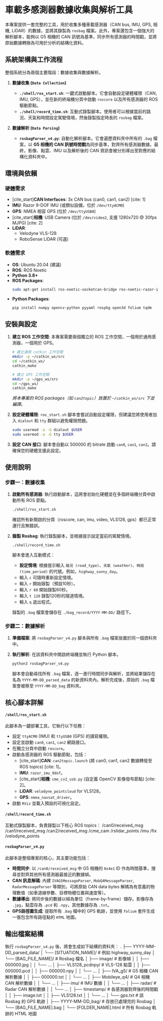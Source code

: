# 車載多感測器數據收集與解析工具

本專案提供一套完整的工具，用於收集多種車載感測器（CAN bus, IMU, GPS, 相機, LiDAR）的數據，並將其錄製為 `rosbag` 檔案。此外，專案還包含一個強大的解析腳本，能夠以 G5 相機的 CAN 訊號為基準，同步所有感測器的時間戳，並將原始數據轉換為可用於分析的結構化資料。

## 系統架構與工作流程

整個系統分為兩個主要階段：數據收集與數據解析。

1.  **數據收集 (`Data Collection`)**
    * **`./shell/ros_start.sh`**: 一鍵式啟動腳本。它會自動設定硬體權限（CAN, IMU, GPS），並在新的終端機分頁中啟動 `roscore` 以及所有感測器的 ROS 驅動節點。
    * **`./shell/record_time.sh`**: 互動式錄製腳本。使用者可以根據當前的路況、天氣和時間設定駕駛情境，然後錄製指定時長的 `rosbag` 檔案。

2.  **數據解析 (`Data Parsing`)**
    * **`rosbagParser_v4.py`**: 自動化解析腳本。它會遍歷資料夾中所有的 `.bag` 檔案，以 **G5 相機的 CAN 訊號時間戳**為同步基準，對齊所有感測器數據。最終，影像、點雲、IMU 以及解析後的 CAN 資訊會被分別導出至對應的結構化資料夾中。

## 環境與依賴

### 硬體需求
* [cite_start]**CAN Interfaces**: 3x CAN bus (can0, can1, can2) [cite: 1]
* **IMU**: Razor 9-DOF IMU (或類似設備，位於 `/dev/ttyACM0`)
* **GPS**: NMEA 相容 GPS (位於 `/dev/ttyUSB0`)
* [cite_start]**相機**: USB Camera (位於 `/dev/video2`, 支援 1280x720 @ 30fps MJPG) [cite: 2]
* **LiDAR**:
    * Velodyne VLS-128
    * RoboSense LiDAR (可選)

### 軟體需求
* **OS**: Ubuntu 20.04 (建議)
* **ROS**: ROS Noetic
* **Python 3.8+**
* **ROS Packages**:
    ```bash
    sudo apt-get install ros-noetic-socketcan-bridge ros-noetic-razor-imu-9dof ros-noetic-nmea-navsat-driver ros-noetic-velodyne
    ```
* **Python Packages**:
    ```bash
    pip install numpy opencv-python pyyaml rospkg open3d folium tqdm
    ```

## 安裝與設定

1.  **建立 ROS 工作空間**:
    本專案需要兩個獨立的 ROS 工作空間，一個用於通用感測器，一個用於 GPS。

    ```bash
    # 建立通用 catkin 工作空間
    mkdir -p ~/catkin_ws/src
    cd ~/catkin_ws/
    catkin_make
    
    # 建立 GPS 工作空間
    mkdir -p ~/gps_ws/src
    cd ~/gps_ws/
    catkin_make
    ```
    *將本專案的 ROS packages（如 `can2topic`）放置於 `~/catkin_ws/src` 下並編譯。*

2.  **設定硬體權限**:
    `ros_start.sh` 腳本會嘗試自動設定權限，但建議您將使用者加入 `dialout` 和 `tty` 群組以避免權限問題。
    ```bash
    sudo usermod -a -G dialout $USER
    sudo usermod -a -G tty $USER
    ```

3.  **設定 CAN 接口**:
    腳本會自動以 500000 的 bitrate 啟動 `can0`, `can1`, `can2`。請確保您的硬體支援此設定。

## 使用說明

### 步驟一：數據收集

1.  **啟動所有感測器**:
    執行啟動腳本，這將會初始化硬體並在多個終端機分頁中啟動所有 ROS 節點。
    ```bash
    ./shell/ros_start.sh
    ```
    確認所有新開啟的分頁（roscore, can, imu, video, VLS128, gps）都已正常運行且無錯誤。

2.  **錄製 Rosbag**:
    執行錄製腳本，並根據提示設定當前的駕駛情境。
    ```bash
    ./shell/record_time.sh
    ```
    腳本會進入互動模式：
    * **設定情境**: 根據提示輸入 `路況 (road_type)`、`天氣 (weather)`、`時段 (time_period)` 的代號。例如，`highway_sunny_day`。
    * 輸入 `c` 可隨時重新設定情境。
    * 輸入 `r` 開始錄製（預設10秒）。
    * 輸入 `r 60` 開始錄製60秒。
    * 輸入 `t 120` 錄製120秒的隧道情境。
    * 輸入 `q` 退出程式。

    錄製的 `.bag` 檔案會儲存在 `./bag_record/YYYY-MM-DD/` 路徑下。

### 步驟二：數據解析

1.  **準備檔案**:
    將 `rosbagParser_v4.py` 腳本與所有 `.bag` 檔案放置於同一個資料夾中。

2.  **執行解析**:
    在該資料夾中開啟終端機並執行 Python 腳本。
    ```bash
    python3 rosbagParser_v4.py
    ```
    腳本會自動尋找所有 `.bag` 檔案，逐一進行時間同步與解析，並將結果儲存在名為 `YYYY-MM-DD_parsed_data` 的新資料夾內。解析完成後，原始的 `.bag` 檔案會被移至 `YYYY-MM-DD_bag` 資料夾。

## 核心腳本詳解

#### `/shell/ros_start.sh`
此腳本為一鍵部署工具，它執行以下任務：
* 設定 `ttyACM0` (IMU) 和 `ttyUSB0` (GPS) 的讀寫權限。
* 設定並啟動 `can0`, `can1`, `can2` 網路接口。
* 在獨立分頁中啟動 `roscore`。
* 啟動各感測器的 ROS 驅動節點，包括：
    * [cite_start]**CAN**: `can2topic.launch` (將 can0, can1, can2 數據轉發至 ROS topics) [cite: 1]。
    * **IMU**: `razor_imu_9dof`。
    * [cite_start]**相機**: `cme_cv2_usb.py` (自定義 OpenCV 影像發布節點) [cite: 2]。
    * **LiDAR**: `velodyne_pointcloud` for VLS128。
    * **GPS**: `nmea_navsat_driver`。
* 啟動 `RViz` 並載入預設的可視化設定。

#### `/shell/record_time.sh`
互動式錄製腳本，負責錄製以下核心 ROS topics：
/can0/received_msg
/can1/received_msg
/can2/received_msg
/cme_cam
/rslidar_points
/imu
/fix
/velodyne_points

#### `rosbagParser_v4.py`
此腳本是整個專案的核心，其主要功能包括：
* **時間同步**: 以 `/can0/received_msg` 中 G5 相機的 `0x4e1` ID 作為時間基準，搜尋並對齊其他所有感測器最接近的數據幀。
* **CAN 訊息解碼**: 內建 `IVAG5MessageParser`, `MobQ4MessageParser`, `RadarMessageParser` 等類別，可將原始 CAN data bytes 解碼為有意義的物理數值（如車道線參數、目標物體位置與速度等）。
* **數據導出**: 將同步後的數據以幀為單位（frame-by-frame）儲存。影像存為 `.jpg`，點雲存為 `.pcd` 和 `.npy`，其他數據存為 `.txt`。
* **GPS路徑圖生成**: 提取所有 `.bag` 檔中的 GPS 軌跡，並使用 `folium` 套件生成一張包含所有路徑點的 `HTML` 地圖。

## 輸出檔案結構

執行 `rosbagParser_v4.py` 後，將會生成如下結構的資料夾：
.
├── YYYY-MM-DD_parsed_data/
│   └── [SITUATION_NAME]/             # 例如 highway_sunny_day
│       └── [BAG_FILE_NAME]/          # Rosbag 檔名
│           ├── image/                # 影像幀
│           │   ├── 000000.jpg
│           │   └── ...
│           ├── VLS128_pcdnpy/        # VLS-128 點雲
│           │   ├── 000000.pcd
│           │   ├── 000000.npy
│           │   └── ...
│           ├── IVA_g5/               # G5 相機 CAN 解析數據
│           │   ├── 000000.txt
│           │   └── ...
│           ├── Mobileye_q4/          # Q4 相機 CAN 解析數據
│           │   └── ...
│           ├── imu/                  # IMU 數據
│           │   └── ...
│           ├── radar/                # Radar CAN 解析數據
│           │   └── ...
│           ├── timestamp/            # 各感測器對齊後的時間戳
│           │   ├── image.txt
│           │   ├── VLS128.txt
│           │   └── ...
│           └── gps.txt               # 該 Rosbag 的 GPS 軌跡
│
├── YYYY-MM-DD_bag/                   # 存放已處理完的 Rosbag
│   └── [BAG_FILE_NAME].bag
│
└── [FOLDER_NAME].html                # 所有 Rosbag 軌跡的 HTML 地圖
